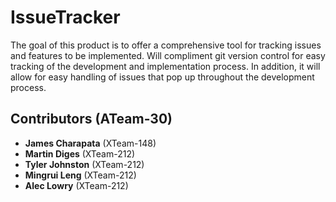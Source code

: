 # IssueTracker


The goal of this product is to offer a comprehensive tool for tracking issues and
features to be implemented. Will compliment git version control for easy tracking of the development and implementation process. In addition, it will allow for easy handling of issues that pop up throughout the development process.

## Contributors (ATeam-30)

- **James Charapata** (XTeam-148)
- **Martin Diges** (XTeam-212)
- **Tyler Johnston** (XTeam-212)
- **Mingrui Leng** (XTeam-212)
- **Alec Lowry** (XTeam-212)
